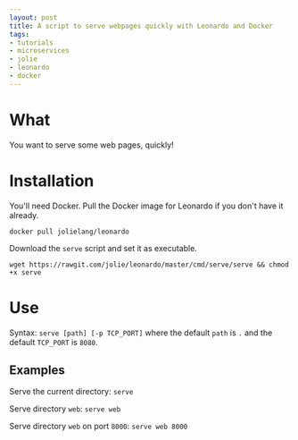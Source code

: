 ```yaml
---
layout: post
title: A script to serve webpages quickly with Leonardo and Docker
tags:
- tutorials
- microservices
- jolie
- leonardo
- docker
---
```


# What

You want to serve some web pages, quickly!

# Installation

You'll need Docker. Pull the Docker image for Leonardo if you don't have it already.

```
docker pull jolielang/leonardo
```

Download the `serve` script and set it as executable.

```
wget https://rawgit.com/jolie/leonardo/master/cmd/serve/serve && chmod +x serve
```

# Use

Syntax: `serve [path] [-p TCP_PORT]` where the default `path` is `.` and the default `TCP_PORT` is `8080`.

## Examples

Serve the current directory: `serve`

Serve directory `web`: `serve web`

Serve directory `web` on port `8000`: `serve web 8000`
